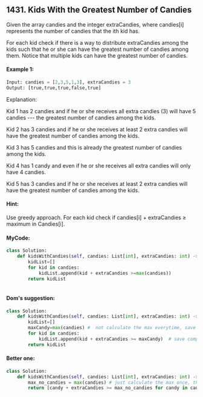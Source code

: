 ## 1431. Kids With the Greatest Number of Candies

Given the array candies and the integer extraCandies, where candies[i] represents the number of candies that the ith kid has.

For each kid check if there is a way to distribute extraCandies among the kids such that he or she can have the greatest number of candies among them. Notice that multiple kids can have the greatest number of candies.

 
#### Example 1:
```python
Input: candies = [2,3,5,1,3], extraCandies = 3
Output: [true,true,true,false,true] 
```
Explanation: 

Kid 1 has 2 candies and if he or she receives all extra candies (3) will have 5 candies --- the greatest number of candies among the kids. 

Kid 2 has 3 candies and if he or she receives at least 2 extra candies will have the greatest number of candies among the kids. 

Kid 3 has 5 candies and this is already the greatest number of candies among the kids. 

Kid 4 has 1 candy and even if he or she receives all extra candies will only have 4 candies. 

Kid 5 has 3 candies and if he or she receives at least 2 extra candies will have the greatest number of candies among the kids.


#### Hint:

Use greedy approach. For each kid check if candies[i] + extraCandies ≥ maximum in Candies[i].

#### MyCode:

```python
class Solution:
    def kidsWithCandies(self, candies: List[int], extraCandies: int) -> List[bool]:
        kidList=[]
        for kid in candies:
            kidList.append(kid + extraCandies >=max(candies))
        return kidList
             
```
#### Dom's suggestion:

```python
class Solution:
    def kidsWithCandies(self, candies: List[int], extraCandies: int) -> List[bool]:
        kidList=[]
        maxCandy=max(candies) #  not calculate the max everytime, save it to an variable
        for kid in candies:
            kidList.append(kid + extraCandies >= maxCandy)  # save computation
        return kidList
```


#### Better one:

```python
class Solution:
    def kidsWithCandies(self, candies: List[int], extraCandies: int) -> List[bool]:
        max_no_candies = max(candies) # just calculate the max once, then save it to variable 
        return [candy + extraCandies >= max_no_candies for candy in candies]
```
